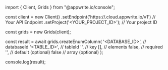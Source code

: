 import { Client, Grids } from "@appwrite.io/console";

const client = new Client()
    .setEndpoint('https://<REGION>.cloud.appwrite.io/v1') // Your API Endpoint
    .setProject('<YOUR_PROJECT_ID>'); // Your project ID

const grids = new Grids(client);

const result = await grids.createEnumColumn(
    '<DATABASE_ID>', // databaseId
    '<TABLE_ID>', // tableId
    '', // key
    [], // elements
    false, // required
    '<DEFAULT>', // default (optional)
    false // array (optional)
);

console.log(result);
